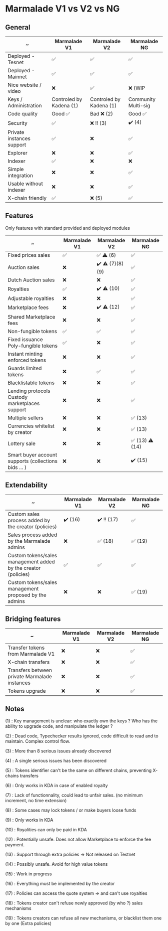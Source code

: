 # Marmalade V1 vs V2 vs NG

## General

  ~                       | Marmalade V1             | Marmalade V2            | Marmalade NG            |
--------------------------|--------------------------|-------------------------|-------------------------|
Deployed - Tesnet         | :white_check_mark:       | :white_check_mark:      | :white_check_mark:      |
Deployed - Mainnet        | :white_check_mark:       | :white_check_mark:      | :white_check_mark:      |
Nice website / video      | :x:                      | :white_check_mark:      | :x: (WIP                |
Keys / Administration     | Controled by Kadena (1)  | Controled by Kadena (1) | Community Multi-sig     |
Code quality              | Good :white_check_mark:  | Bad :x: (2)             | Good :white_check_mark: |
Security                  | :white_check_mark:       | :x: :bangbang: (3)      | :heavy_check_mark: (4)  |
Private instances support | :white_check_mark:       | :x:                     | :white_check_mark:      |
Explorer                  | :x:                      | :x:                     | :white_check_mark:      |
Indexer                   | :white_check_mark:       | :x:                     | :x:                     |
Simple integration        | :x:                      | :x:                     | :white_check_mark:      |
Usable without indexer    | :x:                      | :x:                     | :white_check_mark:      |
X-chain friendly          | :white_check_mark:       | :x: (5)                 | :white_check_mark:      |

## Features

Only features with standard provided and deployed modules

  ~                                                  | Marmalade V1             | Marmalade V2                           | Marmalade NG                           |
-----------------------------------------------------|--------------------------|--------------------------------------  |----------------------------------------|
Fixed prices sales                                   | :white_check_mark:       | :white_check_mark: :warning: (6)       | :white_check_mark:                     |
Auction sales                                        | :x:                      | :heavy_check_mark: :warning: (7)(8)(9) | :white_check_mark:                     |
Dutch Auction sales                                  | :x:                      | :x:                                    | :white_check_mark:                     |
Royalties                                            | :white_check_mark:       | :heavy_check_mark: :warning: (10)      | :white_check_mark:                     |
Adjustable royalties                                 | :x:                      | :x:                                    | :white_check_mark:                     |
Marketplace fees                                     | :x:                      | :heavy_check_mark: :warning: (12)      | :white_check_mark:                     |
Shared Marketplace fees                              | :x:                      | :x:                                    | :white_check_mark:                     |
Non-fungible tokens                                  | :white_check_mark:       | :white_check_mark:                     | :white_check_mark:                     |
Fixed issuance Poly-fungible tokens                  | :white_check_mark:       | :x:                                    | :white_check_mark:                     |
Instant minting enforced tokens                      | :x:                      | :x:                                    | :white_check_mark:                     |
Guards limited tokens                                | :x:                      | :white_check_mark:                     | :white_check_mark:                     |
Blacklistable tokens                                 | :x:                      | :x:                                    | :white_check_mark:                     |
Lending protocols <br> Custody marketplaces support  | :x:                      | :x:                                    | :white_check_mark:                     |
Multiple sellers                                     | :x:                      | :x:                                    | :white_check_mark: (13)                |
Currencies whitelist by creator                      | :x:                      | :x:                                    | :white_check_mark: (13)                |
Lottery sale                                         | :x:                      | :x:                                    | :white_check_mark: (13) :warning: (14) |
Smart buyer account supports (collections bids ... ) | :x:                      | :x:                                    | :heavy_check_mark: (15)                |

## Extendability

  ~                                                            | Marmalade V1             | Marmalade V2                           | Marmalade NG                |
---------------------------------------------------------------|--------------------------|--------------------------------------  |-----------------------------|
Custom sales process added by the creator (policies)           | :heavy_check_mark: (16)  | :heavy_check_mark: :bangbang: (17)     | :white_check_mark:          |
Sales process added by the Marmalade admins                    | :x:                      | :white_check_mark: (18)                | :white_check_mark: (19)     |
Custom tokens/sales management added by the creator (policies) | :white_check_mark:       | :white_check_mark:                     | :white_check_mark:          |
Custom tokens/sales management proposed by the admins          | :x:                      | :x:                                    | :white_check_mark: (19)     |


## Bridging features

  ~                                                            | Marmalade V1             | Marmalade V2                           | Marmalade NG                |
---------------------------------------------------------------|--------------------------|--------------------------------------  |-----------------------------|
Transfer tokens from Marmalade V1                              | :x:                      | :x:                                    | :white_check_mark:          |
X-chain transfers                                              | :x:                      | :x:                                    | :white_check_mark:          |
Transfers between private Marmalade instances                  | :x:                      | :x:                                    | :white_check_mark:          |
Tokens upgrade                                                 | :x:                      | :x:                                    | :white_check_mark:          |


## Notes

(1) : Key management is unclear: who exactly own the keys ? Who has the ability to upgrade code, and manipulate the ledger ?

(2) : Dead code, Typechecker results ignored, code difficult to read and to maintain. Complex control flow.

(3) : More than 8 serious issues already discovered

(4) : A single serious issues has been discovered

(5) : Tokens identifier can't be the same on different chains, preventing X-chains transfers

(6) : Only works in KDA in case of enabled royalty

(7) : Lack of functionnality, could lead to unfair sales. (no minimum increment, no time extension)

(8) : Some cases may lock tokens / or make buyers loose funds

(9) : Only works in KDA

(10) : Royalities can only be paid in KDA

(12) : Potentially unsafe. Does not allow Marketplace to enforce the fee payment. 

(13) : Support through extra policies => Not released on Testnet

(14) : Possibly unsafe. Avoid for high value tokens

(15) : Work in progress

(16) : Everything must be implemented by the creator

(17) : Policies can access the quote system => and can't use royalties

(18) : Tokens creator can't refuse newly approved (by who ?) sales mechanisms

(19) : Tokens creators can refuse all new mechanisms, or blacklist them one by one (Extra policies)
